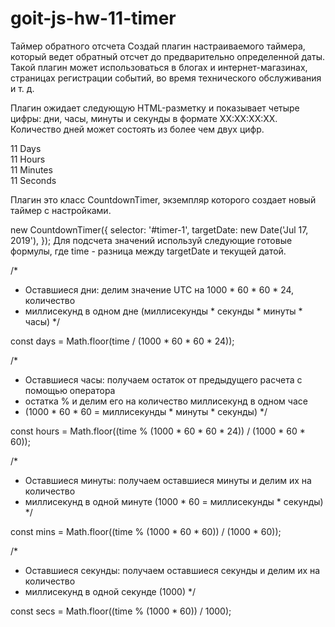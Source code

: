 # goit-js-hw-11-timer

Таймер обратного отсчета
Создай плагин настраиваемого таймера, который ведет обратный отсчет до предварительно определенной даты. Такой плагин может использоваться в блогах и интернет-магазинах, страницах регистрации событий, во время технического обслуживания и т. д.


Плагин ожидает следующую HTML-разметку и показывает четыре цифры: дни, часы, минуты и секунды в формате XX:XX:XX:XX. Количество дней может состоять из более чем двух цифр.


<div class="timer" id="timer-1">
  <div class="field">
    <span class="value" data-value="days">11</span>
    <span class="label">Days</span>
  </div>

  <div class="field">
    <span class="value" data-value="hours">11</span>
    <span class="label">Hours</span>
  </div>

  <div class="field">
    <span class="value" data-value="mins">11</span>
    <span class="label">Minutes</span>
  </div>

  <div class="field">
    <span class="value" data-value="secs">11</span>
    <span class="label">Seconds</span>
  </div>
</div>

Плагин это класс CountdownTimer, экземпляр которого создает новый таймер с настройками.

new CountdownTimer({
  selector: '#timer-1',
  targetDate: new Date('Jul 17, 2019'),
});
Для подсчета значений используй следующие готовые формулы, где time - разница между targetDate и текущей датой.

/*
 * Оставшиеся дни: делим значение UTC на 1000 * 60 * 60 * 24, количество
 * миллисекунд в одном дне (миллисекунды * секунды * минуты * часы)
 */


const days = Math.floor(time / (1000 * 60 * 60 * 24));

/*
 * Оставшиеся часы: получаем остаток от предыдущего расчета с помощью оператора
 * остатка % и делим его на количество миллисекунд в одном часе
 * (1000 * 60 * 60 = миллисекунды * минуты * секунды)
 */


const hours = Math.floor((time % (1000 * 60 * 60 * 24)) / (1000 * 60 * 60));

/*
 * Оставшиеся минуты: получаем оставшиеся минуты и делим их на количество
 * миллисекунд в одной минуте (1000 * 60 = миллисекунды * секунды)
 */


const mins = Math.floor((time % (1000 * 60 * 60)) / (1000 * 60));

/*
 * Оставшиеся секунды: получаем оставшиеся секунды и делим их на количество
 * миллисекунд в одной секунде (1000)
 */


const secs = Math.floor((time % (1000 * 60)) / 1000);